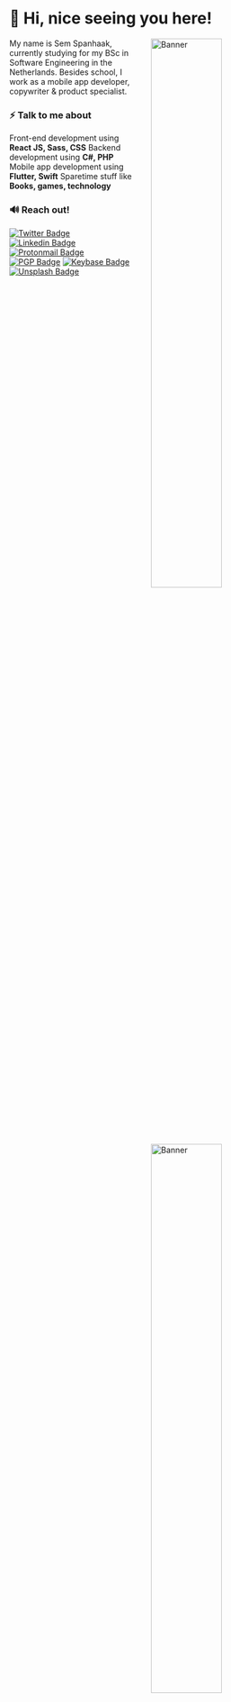 # 👋 Hi, nice seeing you here! 

<img style="padding-left:5%;" align="right" width="50%" alt="Banner" src="https://raw.githubusercontent.com/semspanhaak/semspanhaak/master/assets/full_light%403x.png" />

My name is Sem Spanhaak, currently studying for my BSc in Software Engineering in the Netherlands. Besides school, I work as a mobile app developer, copywriter & product specialist. 

<img style="padding-left:5%;margin-top:2.5%;" align="right" width="50%" alt="Banner" src="https://github-readme-stats.vercel.app/api?username=semspanhaak&count_private=true&show_icons=true&line_height=30&hide_border=true&hide=contribs,stars"/>

### ⚡ Talk to me about
Front-end development using **React JS, Sass, CSS**
Backend development using **C#, PHP**
Mobile app development using **Flutter, Swift**
Sparetime stuff like **Books, games, technology**

### 🔊 Reach out!

[![Twitter Badge](https://img.shields.io/badge/-@SemSpanhaak-1ca0f1?style=flat-square&labelColor=1ca0f1&logo=twitter&logoColor=white&link=https://twitter.com/SemSpanhaak)](https://twitter.com/semspanhaak) [![Linkedin Badge](https://img.shields.io/badge/-SemSpanhaak-blue?style=flat-square&logo=Linkedin&logoColor=white&link=https://www.linkedin.com/in/semspanhaak/)](https://www.linkedin.com/in/semspanhaak/) [![Protonmail Badge](https://img.shields.io/badge/-me@sems.dev-8B89CC?style=flat-square&logo=protonmail&logoColor=white&link=mailto:me@sems.dev)](mailto:me@sems.dev) [![PGP Badge](https://img.shields.io/keybase/pgp/semspanhaak?style=flat-square)](https://keybase.io/semspanhaak) [![Keybase Badge](https://img.shields.io/badge/-@semspanhaak-33A0FF?style=flat-square&logo=keybase&logoColor=white&link=https://keybase.io/semspanhaak)](https://keybase.io/SemSpanhaak) [![Unsplash Badge](https://img.shields.io/badge/-@semspam-000000?style=flat-square&logo=unsplash&logoColor=white&link=https://unsplash.com/@semspam)](https://unsplash.com/@semspam) 

